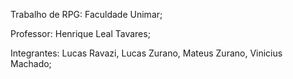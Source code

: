Trabalho de RPG: Faculdade Unimar;

Professor: Henrique Leal Tavares;

Integrantes: Lucas Ravazi, Lucas Zurano, Mateus Zurano, Vinicius Machado;
